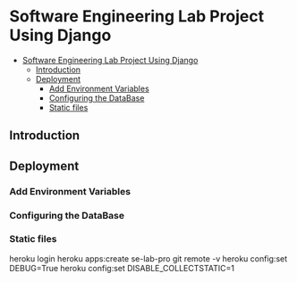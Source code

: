 # Software Engineering Lab Project Using Django

- [Software Engineering Lab Project Using Django](#software-engineering-lab-project-using-django)
	- [Introduction](#introduction)
	- [Deployment](#deployment)
		- [Add Environment Variables](#add-environment-variables)
		- [Configuring the DataBase](#configuring-the-database)
		- [Static files](#static-files)

## Introduction

## Deployment

### Add Environment Variables

### Configuring the DataBase


### Static files


heroku login
heroku apps:create se-lab-pro
git remote -v
heroku config:set DEBUG=True
heroku config:set DISABLE_COLLECTSTATIC=1
